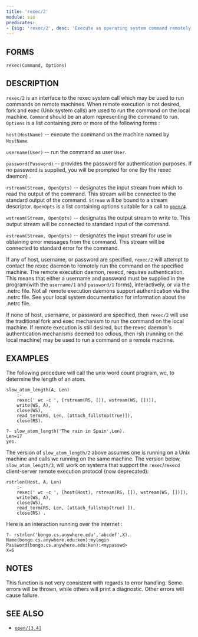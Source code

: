 ```yaml
---
title: 'rexec/2'
module: sio
predicates:
- {sig: 'rexec/2', desc: 'Execute an operating system command remotely, or possibly locally.'}
---
```


## FORMS
```
rexec(Command, Options)
```
## DESCRIPTION

`rexec/2` is an interface to the rexec system call which may be used to run commands on remote machines. When remote execution is not desired, fork and exec (Unix system calls) are used to run the command on the local machine. `Command` should be an atom representing the command to run. `Options` is a list containing zero or more of the following forms :

`host(HostName)` -- execute the command on the machine named by `HostName`.

`username(User)` -- run the command as user `User`.

`password(Password)` -- provides the password for authentication purposes. If no password is supplied, you will be prompted for one (by the rexec daemon) .

`rstream(Stream, OpenOpts)` -- designates the input stream from which to read the output of the command. This stream will be connected to the standard output of the command. `Stream` will be bound to a stream descriptor. `OpenOpts` is a list containing options suitable for a call to [`open/4`](open.html).

`wstream(Stream, OpenOpts)` -- designates the output stream to write to. This output stream will be connected to standard input of the command.

`estream(Stream, OpenOpts)` -- designates the input stream for use in obtaining error messages from the command. This stream will be connected to standard error for the command.

If any of host, username, or password are specified, `rexec/2` will attempt to contact the rexec daemon to remotely run the command on the specified machine. The remote execution daemon, rexecd, requires authentication. This means that either a username and password must be supplied in the program(with the `username/1` and `password/1` forms), interactively, or via the .netrc file. Not all remote execution daemons support authentication via the .netrc file. See your local system documentation for information about the .netrc file.

If none of host, username, or password are specified, then `rexec/2` will use the traditional fork and exec mechanism to run the command on the local machine. If remote execution is still desired, but the rexec daemon's authentication mechanisms deemed too odious, then rsh (running on the local machine) may be used to run a command on a remote machine.

## EXAMPLES

The following procedure will call the unix word count program, wc, to determine the length of an atom.

```
slow_atom_length(A, Len) 
    :-
    rexec(' wc -c ', [rstream(RS, []), wstream(WS, [])]),
    write(WS, A),
    close(WS),
    read_term(RS, Len, [attach_fullstop(true)]),
    close(RS).

?- slow_atom_length('The rain in Spain',Len).
Len=17
yes.
```

The version of `slow_atom_length/2` above assumes one is running on a Unix machine and calls wc running on the same machine. The version below, `slow_atom_length/3`, will work on systems that support the `rexec`/`rexecd` client-server remote execution protocol (now deprecated):
```
rstrlen(Host, A, Len) 
    :-
    rexec(' wc -c ', [host(Host), rstream(RS, []), wstream(WS, [])]),
    write(WS, A),
    close(WS),
    read_term(RS, Len, [attach_fullstop(true) ]),
    close(RS) .
```
Here is an interaction running over the internet :
```
?- rstrlen('bongo.cs.anywhere.edu','abcdef',X).
Name(bongo.cs.anywhere.edu:ken):mylogin
Password(bongo.cs.anywhere.edu:ken):<mypasswd>
X=6
```

## NOTES

This function is not very consistent with regards to error handling. Some errors will be thrown, while others will print a diagnostic. Other errors will cause failure. 

## SEE ALSO

- [`open/[3,4]`](open.html)

